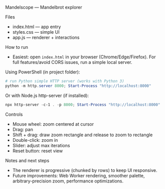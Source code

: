 Mandelscope — Mandelbrot explorer

Files
- index.html — app entry
- styles.css — simple UI
- app.js — renderer + interactions

How to run
- Easiest: open `index.html` in your browser (Chrome/Edge/Firefox). For full features/avoid CORS issues, run a simple local server.

Using PowerShell (in project folder):

```powershell
# run Python simple HTTP server (works with Python 3)
python -m http.server 8000; Start-Process "http://localhost:8000"
```

Or with Node.js http-server (if installed):

```powershell
npx http-server -c-1 . -p 8000; Start-Process "http://localhost:8000"
```

Controls
- Mouse wheel: zoom centered at cursor
- Drag: pan
- Shift + drag: draw zoom rectangle and release to zoom to rectangle
- Double-click: zoom in
- Slider: adjust max iterations
- Reset button: reset view

Notes and next steps
- The renderer is progressive (chunked by rows) to keep UI responsive.
- Future improvements: Web Worker rendering, smoother palette, arbitrary-precision zoom, performance optimizations.
